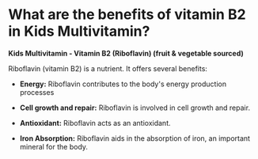 # What are the benefits of vitamin B2 in Kids Multivitamin?

**Kids Multivitamin - Vitamin B2 (Riboflavin) (fruit & vegetable sourced)** 

Riboflavin (vitamin B2) is a nutrient. It offers several benefits:  

- **Energy:** Riboflavin contributes to the body's energy production processes 

- **Cell growth and repair:** Riboflavin is involved in cell growth and repair. 

- **Antioxidant:** Riboflavin acts as an antioxidant. 

- **Iron Absorption:** Riboflavin aids in the absorption of iron, an important mineral for the body.